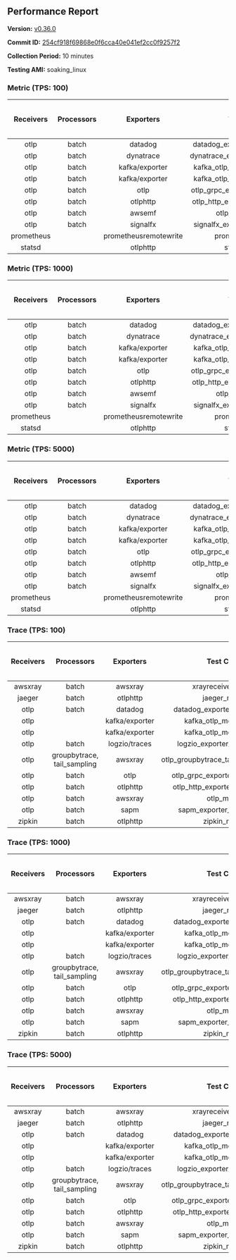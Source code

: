 ## Performance Report

**Version:** [v0.36.0](https://github.com/aws-observability/aws-otel-collector/releases/tag/v0.36.0)

**Commit ID:** [254cf918f69868e0f6cca40e041ef2cc0f9257f2](https://github.com/aws-observability/aws-otel-collector/commit/254cf918f69868e0f6cca40e041ef2cc0f9257f2)

**Collection Period:** 10 minutes

**Testing AMI:** soaking_linux


### Metric (TPS: 100)
| Receivers | Processors | Exporters | Test Case | Data Type | Instance Type | Avg CPU Usage (Percent) | Avg Memory Usage (Megabytes) | Max CPU Usage (Percent) | Max Memory Usage (Megabytes) |
|:---------:|:----------:|:---------:|:---------:|:---------:|:-------------:|:-----------------------:|:----------------------------:|:-----------------------:|:----------------------------:|
| otlp | batch | datadog | datadog_exporter_metric_mock | otlp | m5.2xlarge | 0.39 | 113.64 | 0.50 | 113.67 |
| otlp | batch | dynatrace | dynatrace_exporter_metric_mock | otlp | m5.2xlarge | 0.27 | 106.21 | 0.50 | 106.92 |
| otlp | batch | kafka/exporter | kafka_otlp_metric_mock_2_8_1 | otlp | m5.2xlarge | 9.92 | 128.56 | 10.40 | 130.88 |
| otlp | batch | kafka/exporter | kafka_otlp_metric_mock_3_2_0 | otlp | m5.2xlarge | 0.19 | 107.45 | 0.60 | 110.15 |
| otlp | batch | otlp | otlp_grpc_exporter_metric_mock | otlp | m5.2xlarge | 0.16 | 99.01 | 0.60 | 111.43 |
| otlp | batch | otlphttp | otlp_http_exporter_metric_mock | otlp | m5.2xlarge | 0.20 | 102.58 | 0.30 | 103.70 |
| otlp | batch | awsemf | otlp_metric_mock | otlp | m5.2xlarge | 0.35 | 105.94 | 0.50 | 107.33 |
| otlp | batch | signalfx | signalfx_exporter_metric_mock | otlp | m5.2xlarge | 0.22 | 110.09 | 0.50 | 113.30 |
| prometheus |  | prometheusremotewrite | prometheus_mock | prometheus | m5.2xlarge | 0.07 | 106.18 | 0.30 | 108.03 |
| statsd |  | otlphttp | statsd_mock | statsd | m5.2xlarge | 0.01 | 80.78 | 0.10 | 81.96 |

### Metric (TPS: 1000)
| Receivers | Processors | Exporters | Test Case | Data Type | Instance Type | Avg CPU Usage (Percent) | Avg Memory Usage (Megabytes) | Max CPU Usage (Percent) | Max Memory Usage (Megabytes) |
|:---------:|:----------:|:---------:|:---------:|:---------:|:-------------:|:-----------------------:|:----------------------------:|:-----------------------:|:----------------------------:|
| otlp | batch | datadog | datadog_exporter_metric_mock | otlp | m5.2xlarge | 1.65 | 122.20 | 2.20 | 123.39 |
| otlp | batch | dynatrace | dynatrace_exporter_metric_mock | otlp | m5.2xlarge | 1.30 | 109.47 | 1.50 | 110.03 |
| otlp | batch | kafka/exporter | kafka_otlp_metric_mock_2_8_1 | otlp | m5.2xlarge | 0.45 | 110.94 | 0.60 | 111.73 |
| otlp | batch | kafka/exporter | kafka_otlp_metric_mock_3_2_0 | otlp | m5.2xlarge | 9.91 | 132.36 | 10.20 | 134.89 |
| otlp | batch | otlp | otlp_grpc_exporter_metric_mock | otlp | m5.2xlarge | 0.40 | 231.71 | 2.80 | 336.04 |
| otlp | batch | otlphttp | otlp_http_exporter_metric_mock | otlp | m5.2xlarge | 0.52 | 116.11 | 0.70 | 119.09 |
| otlp | batch | awsemf | otlp_metric_mock | otlp | m5.2xlarge | 1.58 | 109.82 | 1.80 | 110.98 |
| otlp | batch | signalfx | signalfx_exporter_metric_mock | otlp | m5.2xlarge | 0.75 | 115.73 | 0.90 | 117.01 |
| prometheus |  | prometheusremotewrite | prometheus_mock | prometheus | m5.2xlarge | 0.64 | 129.85 | 1.30 | 141.02 |
| statsd |  | otlphttp | statsd_mock | statsd | m5.2xlarge | 0.01 | 80.81 | 0.10 | 81.68 |

### Metric (TPS: 5000)
| Receivers | Processors | Exporters | Test Case | Data Type | Instance Type | Avg CPU Usage (Percent) | Avg Memory Usage (Megabytes) | Max CPU Usage (Percent) | Max Memory Usage (Megabytes) |
|:---------:|:----------:|:---------:|:---------:|:---------:|:-------------:|:-----------------------:|:----------------------------:|:-----------------------:|:----------------------------:|
| otlp | batch | datadog | datadog_exporter_metric_mock | otlp | m5.2xlarge | 7.58 | 149.76 | 8.20 | 159.34 |
| otlp | batch | dynatrace | dynatrace_exporter_metric_mock | otlp | m5.2xlarge | 6.33 | 117.59 | 7.00 | 118.63 |
| otlp | batch | kafka/exporter | kafka_otlp_metric_mock_2_8_1 | otlp | m5.2xlarge | 1.56 | 117.40 | 1.80 | 119.66 |
| otlp | batch | kafka/exporter | kafka_otlp_metric_mock_3_2_0 | otlp | m5.2xlarge | 1.58 | 117.75 | 1.80 | 120.28 |
| otlp | batch | otlp | otlp_grpc_exporter_metric_mock | otlp | m5.2xlarge | 1.72 | 871.61 | 17.40 | 1457.13 |
| otlp | batch | otlphttp | otlp_http_exporter_metric_mock | otlp | m5.2xlarge | 1.83 | 117.88 | 2.10 | 119.34 |
| otlp | batch | awsemf | otlp_metric_mock | otlp | m5.2xlarge | 7.38 | 123.83 | 7.70 | 126.55 |
| otlp | batch | signalfx | signalfx_exporter_metric_mock | otlp | m5.2xlarge | 3.33 | 118.24 | 3.60 | 121.53 |
| prometheus |  | prometheusremotewrite | prometheus_mock | prometheus | m5.2xlarge | 4.44 | 251.98 | 7.20 | 289.29 |
| statsd |  | otlphttp | statsd_mock | statsd | m5.2xlarge | 0.01 | 79.60 | 0.10 | 80.81 |

### Trace (TPS: 100)
| Receivers | Processors | Exporters | Test Case | Data Type | Instance Type | Avg CPU Usage (Percent) | Avg Memory Usage (Megabytes) | Max CPU Usage (Percent) | Max Memory Usage (Megabytes) |
|:---------:|:----------:|:---------:|:---------:|:---------:|:-------------:|:-----------------------:|:----------------------------:|:-----------------------:|:----------------------------:|
| awsxray | batch | awsxray | xrayreceiver_mock | xray | m5.2xlarge | 3.57 | 108.41 | 4.00 | 109.17 |
| jaeger | batch | otlphttp | jaeger_mock | jaeger | m5.2xlarge | 0.04 | 80.74 | 0.20 | 82.01 |
| otlp | batch | datadog | datadog_exporter_trace_mock | otlp | m5.2xlarge | 0.05 | 84.51 | 0.20 | 86.43 |
| otlp |  | kafka/exporter | kafka_otlp_mock_2_8_1 | otlp | m5.2xlarge | 0.06 | 85.74 | 0.30 | 90.93 |
| otlp |  | kafka/exporter | kafka_otlp_mock_3_2_0 | otlp | m5.2xlarge | 0.05 | 86.77 | 0.30 | 87.51 |
| otlp | batch | logzio/traces | logzio_exporter_trace_mock | otlp | m5.2xlarge | 0.04 | 79.70 | 0.10 | 81.10 |
| otlp | groupbytrace, tail_sampling | awsxray | otlp_groupbytrace_tailsampling_mock | otlp | m5.2xlarge | 0.03 | 81.88 | 0.10 | 83.38 |
| otlp | batch | otlp | otlp_grpc_exporter_trace_mock | otlp | m5.2xlarge | 0.04 | 82.41 | 0.20 | 83.26 |
| otlp | batch | otlphttp | otlp_http_exporter_trace_mock | otlp | m5.2xlarge | 0.04 | 81.88 | 0.20 | 82.60 |
| otlp | batch | awsxray | otlp_mock | otlp | m5.2xlarge | 0.05 | 81.23 | 0.20 | 82.74 |
| otlp | batch | sapm | sapm_exporter_trace_mock | otlp | m5.2xlarge | 0.04 | 80.58 | 0.20 | 82.26 |
| zipkin | batch | otlphttp | zipkin_mock | zipkin | m5.2xlarge | 0.04 | 82.03 | 0.20 | 83.26 |

### Trace (TPS: 1000)
| Receivers | Processors | Exporters | Test Case | Data Type | Instance Type | Avg CPU Usage (Percent) | Avg Memory Usage (Megabytes) | Max CPU Usage (Percent) | Max Memory Usage (Megabytes) |
|:---------:|:----------:|:---------:|:---------:|:---------:|:-------------:|:-----------------------:|:----------------------------:|:-----------------------:|:----------------------------:|
| awsxray | batch | awsxray | xrayreceiver_mock | xray | m5.2xlarge | 17.70 | 110.63 | 18.50 | 111.78 |
| jaeger | batch | otlphttp | jaeger_mock | jaeger | m5.2xlarge | 0.04 | 80.19 | 0.20 | 81.28 |
| otlp | batch | datadog | datadog_exporter_trace_mock | otlp | m5.2xlarge | 0.04 | 84.32 | 0.20 | 85.77 |
| otlp |  | kafka/exporter | kafka_otlp_mock_2_8_1 | otlp | m5.2xlarge | 0.06 | 86.40 | 0.20 | 91.37 |
| otlp |  | kafka/exporter | kafka_otlp_mock_3_2_0 | otlp | m5.2xlarge | 0.05 | 86.92 | 0.20 | 90.16 |
| otlp | batch | logzio/traces | logzio_exporter_trace_mock | otlp | m5.2xlarge | 0.04 | 82.36 | 0.20 | 83.73 |
| otlp | groupbytrace, tail_sampling | awsxray | otlp_groupbytrace_tailsampling_mock | otlp | m5.2xlarge | 0.03 | 82.11 | 0.10 | 83.71 |
| otlp | batch | otlp | otlp_grpc_exporter_trace_mock | otlp | m5.2xlarge | 0.04 | 82.81 | 0.20 | 84.37 |
| otlp | batch | otlphttp | otlp_http_exporter_trace_mock | otlp | m5.2xlarge | 0.04 | 80.81 | 0.10 | 81.84 |
| otlp | batch | awsxray | otlp_mock | otlp | m5.2xlarge | 0.04 | 80.98 | 0.20 | 81.78 |
| otlp | batch | sapm | sapm_exporter_trace_mock | otlp | m5.2xlarge | 0.05 | 81.90 | 0.20 | 82.29 |
| zipkin | batch | otlphttp | zipkin_mock | zipkin | m5.2xlarge | 0.05 | 80.64 | 0.20 | 81.61 |

### Trace (TPS: 5000)
| Receivers | Processors | Exporters | Test Case | Data Type | Instance Type | Avg CPU Usage (Percent) | Avg Memory Usage (Megabytes) | Max CPU Usage (Percent) | Max Memory Usage (Megabytes) |
|:---------:|:----------:|:---------:|:---------:|:---------:|:-------------:|:-----------------------:|:----------------------------:|:-----------------------:|:----------------------------:|
| awsxray | batch | awsxray | xrayreceiver_mock | xray | m5.2xlarge | 25.67 | 120.98 | 26.90 | 126.13 |
| jaeger | batch | otlphttp | jaeger_mock | jaeger | m5.2xlarge | 0.04 | 82.72 | 0.20 | 83.63 |
| otlp | batch | datadog | datadog_exporter_trace_mock | otlp | m5.2xlarge | 0.04 | 85.55 | 0.20 | 87.21 |
| otlp |  | kafka/exporter | kafka_otlp_mock_2_8_1 | otlp | m5.2xlarge | 0.19 | 86.85 | 0.30 | 91.56 |
| otlp |  | kafka/exporter | kafka_otlp_mock_3_2_0 | otlp | m5.2xlarge | 0.18 | 87.90 | 0.30 | 92.02 |
| otlp | batch | logzio/traces | logzio_exporter_trace_mock | otlp | m5.2xlarge | 0.03 | 81.85 | 0.20 | 83.02 |
| otlp | groupbytrace, tail_sampling | awsxray | otlp_groupbytrace_tailsampling_mock | otlp | m5.2xlarge | 0.03 | 82.10 | 0.20 | 83.37 |
| otlp | batch | otlp | otlp_grpc_exporter_trace_mock | otlp | m5.2xlarge | 0.04 | 81.99 | 0.20 | 83.59 |
| otlp | batch | otlphttp | otlp_http_exporter_trace_mock | otlp | m5.2xlarge | 0.04 | 81.70 | 0.20 | 83.03 |
| otlp | batch | awsxray | otlp_mock | otlp | m5.2xlarge | 0.04 | 79.64 | 0.20 | 81.03 |
| otlp | batch | sapm | sapm_exporter_trace_mock | otlp | m5.2xlarge | 0.04 | 80.85 | 0.20 | 82.05 |
| zipkin | batch | otlphttp | zipkin_mock | zipkin | m5.2xlarge | 0.04 | 83.90 | 0.20 | 84.89 |
